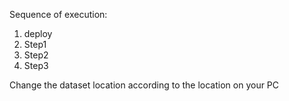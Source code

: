 Sequence of execution: 
1. deploy
2. Step1
3. Step2
4. Step3

Change the dataset location according to the location on your PC
